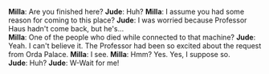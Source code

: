 **Milla**: Are you finished here? 
**Jude**: Huh? 
**Milla**: I assume you had some reason for coming to this place? 
**Jude**: I was worried because Professor Haus hadn't come back, but he's...  
**Milla**: One of the people who died while connected to that machine? 
**Jude**: Yeah. I can't believe it. The Professor had been so excited about the request from Orda Palace. 
**Milla**: I see. 
**Milla**: Hmm? Yes. Yes, I suppose so.  
**Jude**: Huh? 
**Jude**: W-Wait for me!